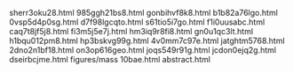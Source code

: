 sherr3oku28.html
985ggh21bs8.html
gonbihvf8k8.html
b1b82a76lgo.html
0vsp5d4p0sg.html
d7f98lgcqto.html
s61tio5i7go.html
f1i0uusabc.html
caq7t8jf5j8.html
fi3m5j5e7j.html
hm3iq9r8fi8.html
gn0u1qc3lt.html
h1bqu012pm8.html
hp3bskvg99g.html
4v0mm7c97e.html
jatghtm5768.html
2dno2n1bf18.html
on3op616geo.html
joqs549r91g.html
jcdon0ejq2g.html
dseirbcjme.html
figures/mass
10bae.html
abstract.html